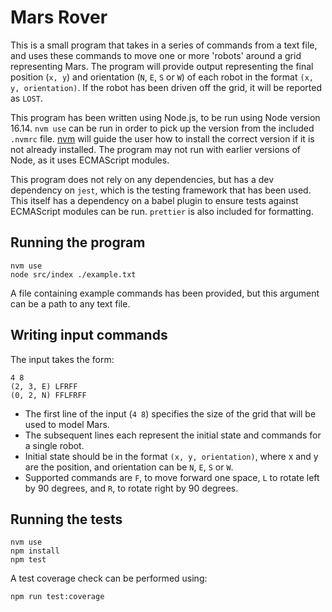 # Mars Rover

This is a small program that takes in a series of commands from a text file, and uses these commands to move one or more 'robots' around a grid representing Mars. The program will provide output representing the final position (`x, y`) and orientation (`N`, `E`, `S` or `W`) of each robot in the format `(x, y, orientation)`. If the robot has been driven off the grid, it will be reported as `LOST`.

This program has been written using Node.js, to be run using Node version 16.14. `nvm use` can be run in order to pick up the version from the included `.nvmrc` file. [nvm](https://github.com/nvm-sh/nvm) will guide the user how to install the correct version if it is not already installed. The program may not run with earlier versions of Node, as it uses ECMAScript modules.

This program does not rely on any dependencies, but has a dev dependency on `jest`, which is the testing framework that has been used. This itself has a dependency on a babel plugin to ensure tests against ECMAScript modules can be run. `prettier` is also included for formatting.

## Running the program

```
nvm use
node src/index ./example.txt
```

A file containing example commands has been provided, but this argument can be a path to any text file.

## Writing input commands

The input takes the form:

```
4 8
(2, 3, E) LFRFF
(0, 2, N) FFLFRFF
```

- The first line of the input (`4 8`) specifies the size of the grid that will be used to model Mars.
- The subsequent lines each represent the initial state and commands for a single robot.
- Initial state should be in the format `(x, y, orientation)`, where x and y are the position, and orientation can be `N`, `E`, `S` or `W`.
- Supported commands are `F`, to move forward one space, `L` to rotate left by 90 degrees, and `R`, to rotate right by 90 degrees.

## Running the tests

```
nvm use
npm install
npm test
```

A test coverage check can be performed using:

```
npm run test:coverage
```
